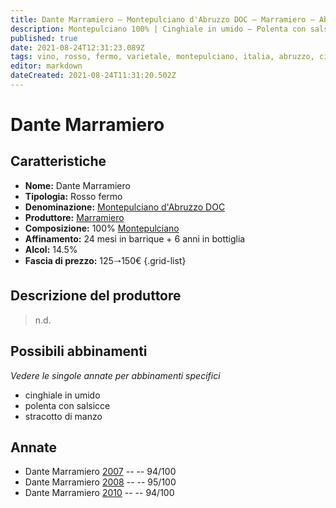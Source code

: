 ```yaml
---
title: Dante Marramiero – Montepulciano d'Abruzzo DOC – Marramiero – Abruzzo (IT) – 125🠒250€ – 5★
description: Montepulciano 100% | Cinghiale in umido – Polenta con salsicce – Stracotto di manzo
published: true
date: 2021-08-24T12:31:23.089Z
tags: vino, rosso, fermo, varietale, montepulciano, italia, abruzzo, cinghiale in umido, polenta con salsicce, stracotto di manzo, 125🠒250€, 5 stelle
editor: markdown
dateCreated: 2021-08-24T11:31:20.502Z
---
```


# Dante Marramiero

## Caratteristiche
- **Nome:** Dante Marramiero
- **Tipologia:** Rosso fermo
- **Denominazione:** [Montepulciano d'Abruzzo DOC](/denominazioni/Italia/Abruzzo/DOC/Montepulciano-d-Abruzzo) 
- **Produttore:** [Marramiero](/produttori/Italia/Abruzzo/Marramiero) 
- **Composizione:** 100% [Montepulciano](/vitigni/Italia/bacca-nera/montepulciano)
- **Affinamento:** 24 mesi in barrique + 6 anni in bottiglia
- **Alcol:** 14.5%
- **Fascia di prezzo:** 125🠒150€
{.grid-list}

## Descrizione del produttore

> n.d.

## Possibili abbinamenti
*Vedere le singole annate per abbinamenti specifici*

- cinghiale in umido
- polenta con salsicce
- stracotto di manzo

## Annate
- Dante Marramiero [2007](/vini/Italia/Abruzzo/Torre-dei-Beati/Dante-Marramiero/2007) -- <span class="star-5"></span> -- 94/100
- Dante Marramiero [2008](/vini/Italia/Abruzzo/Torre-dei-Beati/Dante-Marramiero/2008) -- <span class="star-5"></span> -- 95/100
- Dante Marramiero [2010](/vini/Italia/Abruzzo/Torre-dei-Beati/Dante-Marramiero/2010) -- <span class="star-5"></span> -- 94/100



